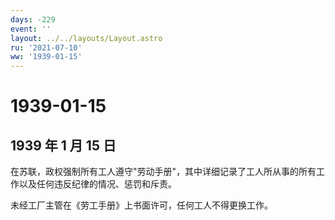 ```yaml
---
days: -229
event: ''
layout: ../../layouts/Layout.astro
ru: '2021-07-10'
ww: '1939-01-15'
---
```


# 1939-01-15

## 1939 年 1 月 15 日

在苏联，政权强制所有工人遵守"劳动手册"，其中详细记录了工人所从事的所有工作以及任何违反纪律的情况、惩罚和斥责。

未经工厂主管在《劳工手册》上书面许可，任何工人不得更换工作。